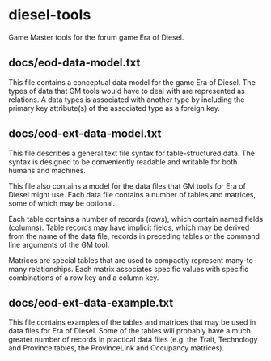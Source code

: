 # diesel-tools
Game Master tools for the forum game Era of Diesel.

docs/eod-data-model.txt
-----------------------

This file contains a conceptual data model for the game Era of Diesel.
The types of data that GM tools would have to deal with are represented
as relations. A data types is associated with another type by including
the primary key attribute(s) of the associated type as a foreign key.

docs/eod-ext-data-model.txt
---------------------------

This file describes a general text file syntax for table-structured data.
The syntax is designed to be conveniently readable and writable for both
humans and machines.

This file also contains a model for the data files that GM tools for Era
of Diesel might use. Each data file contains a number of tables and
matrices, some of which may be optional.

Each table contains a number of records (rows), which contain named fields
(columns). Table records may have implicit fields, which may be derived
from the name of the data file, records in preceding tables or the command
line arguments of the GM tool.

Matrices are special tables that are used to compactly represent
many-to-many relationships. Each matrix associates specific values with
specific combinations of a row key and a column key.

docs/eod-ext-data-example.txt
-----------------------------

This file contains examples of the tables and matrices that may be used
in data files for Era of Diesel. Some of the tables will probably have
a much greater number of records in practical data files (e.g. the Trait,
Technology and Province tables, the ProvinceLink and Occupancy matrices).

